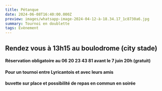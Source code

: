 ```yaml
---
title: Pétanque
date: 2024-06-08T16:40:00.000Z
preview: images/whatsapp-image-2024-04-12-à-18.34.17_1c8730a6.jpg
summary: Tournoi en doublette
tags: Evènement
---
```

## Rendez vous à 13h15 au boulodrome (city stade)

#### Réservation obligatoire au 06 20 23 43 81 avant le 7 juin 20h (gratuit)

#### Pour un tournoi entre Lyricantois et avec leurs amis

#### buvette sur place et possibilité de repas en commun en soirée
